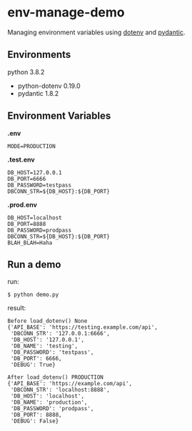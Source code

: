 # env-manage-demo

Managing environment variables using [dotenv](https://github.com/theskumar/python-dotenv) and [pydantic](https://github.com/samuelcolvin/pydantic).

## Environments

python 3.8.2

- python-dotenv 0.19.0
- pydantic 1.8.2

## Environment Variables

**.env**

```
MODE=PRODUCTION
```

**.test.env**

```
DB_HOST=127.0.0.1
DB_PORT=6666
DB_PASSWORD=testpass
DBCONN_STR=${DB_HOST}:${DB_PORT}
```

**.prod.env**

```
DB_HOST=localhost
DB_PORT=8888
DB_PASSWORD=prodpass
DBCONN_STR=${DB_HOST}:${DB_PORT}
BLAH_BLAH=Haha
```

## Run a demo

run:

```
$ python demo.py
```

result:

```
Before load_dotenv() None
{'API_BASE': 'https://testing.example.com/api',
 'DBCONN_STR': '127.0.0.1:6666',
 'DB_HOST': '127.0.0.1',
 'DB_NAME': 'testing',
 'DB_PASSWORD': 'testpass',
 'DB_PORT': 6666,
 'DEBUG': True}

After load_dotenv() PRODUCTION
{'API_BASE': 'https://example.com/api',
 'DBCONN_STR': 'localhost:8888',
 'DB_HOST': 'localhost',
 'DB_NAME': 'production',
 'DB_PASSWORD': 'prodpass',
 'DB_PORT': 8888,
 'DEBUG': False}
```
